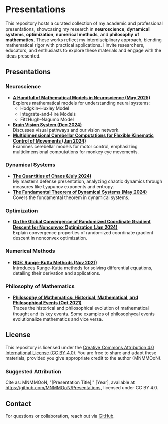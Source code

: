 # Presentations

This repository hosts a curated collection of my academic and professional presentations, showcasing my research in **neuroscience**, **dynamical systems**, **optimization**, **numerical methods**, and **philosophy of mathematics**. These works reflect my interdisciplinary approach, blending mathematical rigor with practical applications. I invite researchers, educators, and enthusiasts to explore these materials and engage with the ideas presented.

## Presentations

### Neuroscience
- **[A Handful of Mathematical Models in Neuroscience (May 2025)](https://github.com/MNMMOoN/Presentations/blob/main/neuroscience/hh_model.pdf)**  
  Explores mathematical models for understanding neural systems: 
  - Hodgkin–Huxley Model 
  - Integrate-and-Fire Models 
  - FitzHugh–Nagumo Model
- **[Brain Vision System (Dec 2024)](https://github.com/MNMMOoN/Presentations/blob/main/neuroscience/brain_vision_system.pdf)**  
  Discusses visual pathways and our vision network.
- **[Multidimensional Cerebellar Computations for Flexible Kinematic Control of Movements (Jan 2024)](https://github.com/MNMMOoN/Presentations/blob/main/neuroscience/cerebellar_computations.pdf)**  
  Examines cerebellar models for motor control, emphasizing multidimensional computations for monkey eye movements.

### Dynamical Systems
- **[The Quantities of Chaos (July 2024)](https://github.com/MNMMOoN/Presentations/blob/main/dynamical_systems/chaos_theory.pdf)**  
  My master’s defense presentation, analyzing chaotic dynamics through measures like Lyapunov exponents and entropy.
- **[The Fundamental Theorem of Dynamical Systems (May 2024)](https://github.com/MNMMOoN/Presentations/blob/main/dynamical_systems/conley_theorem.pdf)**  
  Covers the fundamental theorem in dynamical systems.

### Optimization
- **[On the Global Convergence of Randomized Coordinate Gradient Descent for Nonconvex Optimization (Jan 2024)](https://github.com/MNMMOoN/Presentations/blob/main/dynamical_systems/global_convergence_gradient_descent.pdf)**  
  Explain convergence properties of randomized coordinate gradient descent in nonconvex optimization.

### Numerical Methods
- **[NDE: Runge-Kutta Methods (Nov 2021)](https://github.com/MNMMOoN/Presentations/blob/main/others/runge_kutta_method.pdf)**  
  Introduces Runge-Kutta methods for solving differential equations, detailing their derivation and applications.

### Philosophy of Mathematics
- **[Philosophy of Mathematics: Historical, Mathematical, and Philosophical Events (Oct 2021)](https://github.com/MNMMOoN/Presentations/blob/main/others/philosophical_examples.pdf)**  
  Traces the historical and philosophical evolution of mathematical thought and its key events. Some examples of philosophycal events evolutionalize mathematics and vice versa.

## License
This repository is licensed under the [Creative Commons Attribution 4.0 International License (CC BY 4.0)](https://creativecommons.org/licenses/by/4.0/). You are free to share and adapt these materials, provided you give appropriate credit to the author (MNMMOoN).

### Suggested Attribution
Cite as: MNMMOoN, "[Presentation Title]," [Year], available at https://github.com/MNMMOoN/Presentations, licensed under CC BY 4.0.

## Contact
For questions or collaboration, reach out via [GitHub](https://github.com/MNMMOoN).
